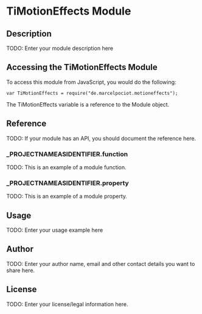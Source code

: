 # TiMotionEffects Module

## Description

TODO: Enter your module description here

## Accessing the TiMotionEffects Module

To access this module from JavaScript, you would do the following:

	var TiMotionEffects = require("de.marcelpociot.motioneffects");

The TiMotionEffects variable is a reference to the Module object.	

## Reference

TODO: If your module has an API, you should document
the reference here.

### ___PROJECTNAMEASIDENTIFIER__.function

TODO: This is an example of a module function.

### ___PROJECTNAMEASIDENTIFIER__.property

TODO: This is an example of a module property.

## Usage

TODO: Enter your usage example here

## Author

TODO: Enter your author name, email and other contact
details you want to share here. 

## License

TODO: Enter your license/legal information here.

